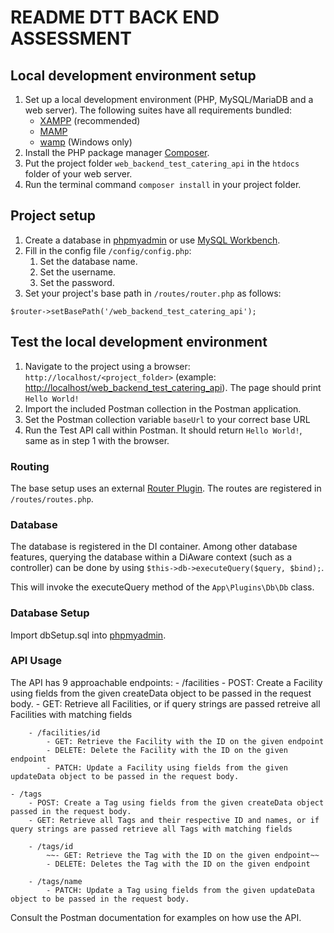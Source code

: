 # README DTT BACK END ASSESSMENT #

## Local development environment setup
1. Set up a local development environment (PHP, MySQL/MariaDB and a web server). The following suites have all requirements bundled: 
   - [XAMPP](https://www.apachefriends.org) (recommended)
   - [MAMP](https://www.mamp.info/en)
   - [wamp](https://www.wampserver.com/en) (Windows only)
2. Install the PHP package manager [Composer](https://getcomposer.org/).
3. Put the project folder `web_backend_test_catering_api` in the `htdocs` folder of your web server.
4. Run the terminal command `composer install` in your project folder.

## Project setup
1. Create a database in [phpmyadmin](http://localhost/phpmyadmin) or use [MySQL Workbench](https://www.mysql.com/products/workbench/).
2. Fill in the config file `/config/config.php`:
    1. Set the database name.
    2. Set the username.
    3. Set the password.
3. Set your project's base path in `/routes/router.php` as follows:

```
$router->setBasePath('/web_backend_test_catering_api');
```

## Test the local development environment
1. Navigate to the project using a browser: `http://localhost/<project_folder>` (example: [http://localhost/web_backend_test_catering_api](http://localhost/web_backend_test_catering_api)). The page should print `Hello World!`
2. Import the included Postman collection in the Postman application.
3. Set the Postman collection variable `baseUrl` to your correct base URL
4. Run the Test API call within Postman. It should return `Hello World!`, same as in step 1 with the browser.

### Routing
The base setup uses an external [Router Plugin](https://github.com/bramus/router). The routes are registered in `/routes/routes.php`.

### Database
The database is registered in the DI container. Among other database features, querying the database within a DiAware context (such as a controller) can be done by using `$this->db->executeQuery($query, $bind);`.

This will invoke the executeQuery method of the `App\Plugins\Db\Db` class.

### Database Setup
Import dbSetup.sql into [phpmyadmin](http://localhost/phpmyadmin).

### API Usage
The API has 9 approachable endpoints:
    - /facilities
        - POST: Create a Facility using fields from the given createData object to be passed in the request body.
        - GET: Retrieve all Facilities, or if query strings are passed retreive all Facilities with matching fields

        - /facilities/id
            - GET: Retrieve the Facility with the ID on the given endpoint
            - DELETE: Delete the Facility with the ID on the given endpoint
            - PATCH: Update a Facility using fields from the given updateData object to be passed in the request body.

    - /tags
        - POST: Create a Tag using fields from the given createData object passed in the request body.
        - GET: Retrieve all Tags and their respective ID and names, or if query strings are passed retrieve all Tags with matching fields 

        - /tags/id
            ~~- GET: Retrieve the Tag with the ID on the given endpoint~~ 
            - DELETE: Deletes the Tag with the ID on the given endpoint

        - /tags/name
            - PATCH: Update a Tag using fields from the given updateData object to be passed in the request body.

Consult the Postman documentation for examples on how use the API.
        
